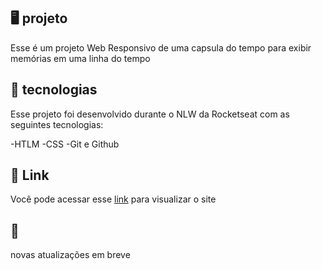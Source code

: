 ## 🖥️ projeto
Esse é um projeto Web Responsivo de uma capsula do tempo para exibir memórias em uma linha do tempo

## 🚀 tecnologias
Esse projeto foi desenvolvido durante o NLW da Rocketseat com as seguintes tecnologias:

-HTLM
-CSS
-Git e Github

## 🔗 Link
Você pode acessar esse [link]( https://leonardo934.github.io/NLW_spacetime.io/) para visualizar o site

## 💬
novas atualizações em breve